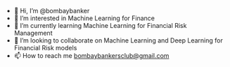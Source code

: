 - 👋 Hi, I’m @bombaybanker
- 👀 I’m interested in Machine Learning for Finance 
- 🌱 I’m currently learning Machine Learning for Financial Risk Management
- 💞️ I’m looking to collaborate on Machine Learning and Deep Learning for Financial Risk models
- 📫 How to reach me bombaybankersclub@gmail.com

<!---
bombaybanker/bombaybanker is a ✨ special ✨ repository because its `README.md` (this file) appears on your GitHub profile.
You can click the Preview link to take a look at your changes.
--->
